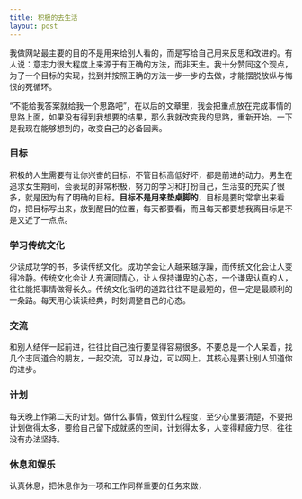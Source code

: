 ```yaml
---
title: 积极的去生活
layout: post
---
```

我做网站最主要的目的不是用来给别人看的，而是写给自己用来反思和改进的。有人说：意志力很大程度上来源于有正确的方法，而非天生。我十分赞同这个观点，为了一个目标的实现，找到并按照正确的方法一步一步的去做，才能摆脱放纵与悔恨的死循环。
<!-- more -->
“不能给我答案就给我一个思路吧”，在以后的文章里，我会把重点放在完成事情的思路上面，如果没有得到我想要的结果，那么我就改变我的思路，重新开始。一下是我现在能够想到的，改变自己的必备因素。

### 目标

积极的人生需要有让你兴奋的目标，不管目标高低好坏，都是前进的动力。男生在追求女生期间，会表现的非常积极，努力的学习和打扮自己，生活变的充实了很多，就是因为有了明确的目标。**目标不是用来垫桌脚的**，目标是要时常拿出来看的，把目标写出来，放到醒目的位置，每天都要看，而且每天都要想我离目标是不是又近了一点点。

### 学习传统文化

少读成功学的书，多读传统文化。成功学会让人越来越浮躁，而传统文化会让人变得冷静。传统文化会让人充满同情心，让人保持谦卑的心态，一个谦卑认真的人，往往能把事情做得长久。传统文化指明的道路往往不是最短的，但一定是最顺利的一条路。每天用心读读经典，时刻调整自己的心态。

### 交流

和别人结伴一起前进，往往比自己独行要显得容易很多。不要总是一个人呆着，找几个志同道合的朋友，一起交流，可以身边，可以网上。其核心是要让别人知道你的进步。

### 计划

每天晚上作第二天的计划。做什么事情，做到什么程度，至少心里要清楚，不要把计划做得太多，要给自己留下成就感的空间，计划得太多，人变得精疲力尽，往往没有办法坚持。

### 休息和娱乐

认真休息，把休息作为一项和工作同样重要的任务来做，
